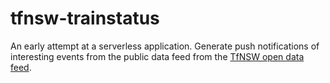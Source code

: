 # tfnsw-trainstatus

An early attempt at a serverless application. Generate push notifications of interesting events from 
the public data feed from the [TfNSW open data feed](https://opendata.transport.nsw.gov.au/).
